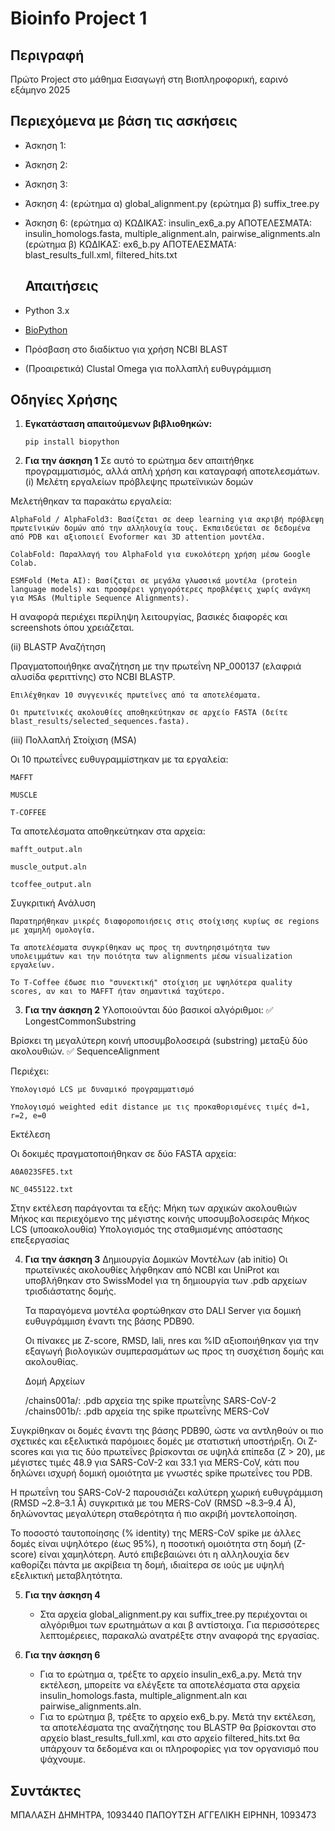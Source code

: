 # Bioinfo Project 1

## Περιγραφή
Πρώτο Project στο μάθημα Εισαγωγή στη Βιοπληροφορική, εαρινό εξάμηνο 2025

## Περιεχόμενα με βάση τις ασκήσεις
- Άσκηση 1:
- Άσκηση 2:
- Άσκηση 3:
- Άσκηση 4: (ερώτημα α) global_alignment.py
            (ερώτημα β) suffix_tree.py
- Άσκηση 6: (ερώτημα α) ΚΩΔΙΚΑΣ: insulin_ex6_a.py  ΑΠΟΤΕΛΕΣΜΑΤΑ: insulin_homologs.fasta, multiple_alignment.aln, pairwise_alignments.aln
            (ερώτημα β) ΚΩΔΙΚΑΣ: ex6_b.py  ΑΠΟΤΕΛΕΣΜΑΤΑ: blast_results_full.xml, filtered_hits.txt

  ## Απαιτήσεις
- Python 3.x
- [BioPython](https://biopython.org/)
- Πρόσβαση στο διαδίκτυο για χρήση NCBI BLAST
- (Προαιρετικά) Clustal Omega για πολλαπλή ευθυγράμμιση

## Οδηγίες Χρήσης
1. **Εγκατάσταση απαιτούμενων βιβλιοθηκών:**
   ```
   pip install biopython
   ```
2. **Για την άσκηση 1**
Σε αυτό το ερώτημα δεν απαιτήθηκε προγραμματισμός, αλλά απλή χρήση και καταγραφή αποτελεσμάτων.
 (i) Μελέτη εργαλείων πρόβλεψης πρωτεϊνικών δομών

Μελετήθηκαν τα παρακάτω εργαλεία:

    AlphaFold / AlphaFold3: Βασίζεται σε deep learning για ακριβή πρόβλεψη πρωτεϊνικών δομών από την αλληλουχία τους. Εκπαιδεύεται σε δεδομένα από PDB και αξιοποιεί Evoformer και 3D attention μοντέλα.

    ColabFold: Παραλλαγή του AlphaFold για ευκολότερη χρήση μέσω Google Colab.

    ESMFold (Meta AI): Βασίζεται σε μεγάλα γλωσσικά μοντέλα (protein language models) και προσφέρει γρηγορότερες προβλέψεις χωρίς ανάγκη για MSAs (Multiple Sequence Alignments).

Η αναφορά περιέχει περίληψη λειτουργίας, βασικές διαφορές και screenshots όπου χρειάζεται.

(ii) BLASTP Αναζήτηση

Πραγματοποιήθηκε αναζήτηση με την πρωτεΐνη NP_000137 (ελαφριά αλυσίδα φεριττίνης) στο NCBI BLASTP.

    Επιλέχθηκαν 10 συγγενικές πρωτεΐνες από τα αποτελέσματα.

    Οι πρωτεϊνικές ακολουθίες αποθηκεύτηκαν σε αρχείο FASTA (δείτε blast_results/selected_sequences.fasta).

 (iii) Πολλαπλή Στοίχιση (MSA)

Οι 10 πρωτεΐνες ευθυγραμμίστηκαν με τα εργαλεία:

    MAFFT

    MUSCLE

    T-COFFEE

Τα αποτελέσματα αποθηκεύτηκαν στα αρχεία:

    mafft_output.aln

    muscle_output.aln

    tcoffee_output.aln

 Συγκριτική Ανάλυση

    Παρατηρήθηκαν μικρές διαφοροποιήσεις στις στοίχισης κυρίως σε regions με χαμηλή ομολογία.

    Τα αποτελέσματα συγκρίθηκαν ως προς τη συντηρησιμότητα των υπολειμμάτων και την ποιότητα των alignments μέσω visualization εργαλείων.

    Το T-Coffee έδωσε πιο "συνεκτική" στοίχιση με υψηλότερα quality scores, αν και το MAFFT ήταν σημαντικά ταχύτερο.

3. **Για την άσκηση 2**
Υλοποιούνται δύο βασικοί αλγόριθμοι:
✅ LongestCommonSubstring

Βρίσκει τη μεγαλύτερη κοινή υποσυμβολοσειρά (substring) μεταξύ δύο ακολουθιών.
✅ SequenceAlignment

Περιέχει:

    Υπολογισμό LCS με δυναμικό προγραμματισμό

    Υπολογισμό weighted edit distance με τις προκαθορισμένες τιμές d=1, r=2, e=0

 Εκτέλεση

Οι δοκιμές πραγματοποιήθηκαν σε δύο FASTA αρχεία:

    A0A023SFE5.txt

    NC_0455122.txt

Στην εκτέλεση παράγονται τα εξής:
   Μήκη των αρχικών ακολουθιών
   Μήκος και περιεχόμενο της μέγιστης κοινής υποσυμβολοσειράς
   Μήκος LCS (υποακολουθία)
   Υπολογισμός της σταθμισμένης απόστασης επεξεργασίας

4. **Για την άσκηση 3**
    Δημιουργία Δομικών Μοντέλων (ab initio)
    Οι πρωτεϊνικές ακολουθίες λήφθηκαν από NCBI και UniProt και υποβλήθηκαν στο SwissModel για τη δημιουργία των .pdb αρχείων τρισδιάστατης δομής.

    Τα παραγόμενα μοντέλα φορτώθηκαν στο DALI Server για δομική ευθυγράμμιση έναντι της βάσης PDB90.

    Οι πίνακες με Z-score, RMSD, lali, nres και %ID αξιοποιήθηκαν για την εξαγωγή βιολογικών συμπερασμάτων ως προς τη συσχέτιση δομής και ακολουθίας.

   Δομή Αρχείων

    /chains001a/: .pdb αρχεία της spike πρωτεΐνης SARS-CoV-2 
   /chains001b/: .pdb αρχεία της spike πρωτεΐνης MERS-CoV
   
Συγκρίθηκαν οι δομές έναντι της βάσης PDB90, ώστε να αντληθούν οι πιο σχετικές και εξελικτικά παρόμοιες δομές με στατιστική υποστήριξη.
Οι Z-scores και για τις δύο πρωτεΐνες βρίσκονται σε υψηλά επίπεδα (Z > 20), με μέγιστες τιμές 48.9 για SARS-CoV-2 και 33.1 για MERS-CoV, κάτι που δηλώνει ισχυρή δομική ομοιότητα με γνωστές spike πρωτεΐνες του PDB.

Η πρωτεΐνη του SARS-CoV-2 παρουσιάζει καλύτερη χωρική ευθυγράμμιση (RMSD ~2.8–3.1 Å) συγκριτικά με του MERS-CoV (RMSD ~8.3–9.4 Å), δηλώνοντας μεγαλύτερη σταθερότητα ή πιο ακριβή μοντελοποίηση.

Το ποσοστό ταυτοποίησης (% identity) της MERS-CoV spike με άλλες δομές είναι υψηλότερο (έως 95%), η ποσοτική ομοιότητα στη δομή (Z-score) είναι χαμηλότερη. Αυτό επιβεβαιώνει ότι η αλληλουχία δεν καθορίζει πάντα με ακρίβεια τη δομή, ιδιαίτερα σε ιούς με υψηλή εξελικτική μεταβλητότητα.

5. **Για την άσκηση 4**
   - Στα αρχεία global_alignment.py και suffix_tree.py περιέχονται οι αλγόριθμοι των ερωτημάτων α και β αντίστοιχα. Για περισσότερες λεπτομέρειες, παρακαλώ ανατρέξτε στην αναφορά της εργασίας.

7. **Για την άσκηση 6**
   - Για το ερώτημα α, τρέξτε το αρχείο insulin_ex6_a.py. Μετά την εκτέλεση, μπορείτε να ελέγξετε τα αποτελέσματα στα αρχεία insulin_homologs.fasta, multiple_alignment.aln και pairwise_alignments.aln.
   - Για το ερώτημα β, τρέξτε το αρχείο ex6_b.py. Μετά την εκτέλεση, τα αποτελέσματα της αναζήτησης του BLASTP θα βρίσκονται στο αρχείο blast_results_full.xml, και στο αρχείο filtered_hits.txt θα υπάρχουν
     τα δεδομένα και οι πληροφορίες για τον οργανισμό που ψάχνουμε.


## Συντάκτες
ΜΠΑΛΑΣΗ ΔΗΜΗΤΡΑ, 1093440
ΠΑΠΟΥΤΣΗ ΑΓΓΕΛΙΚΗ ΕΙΡΗΝΗ, 1093473
